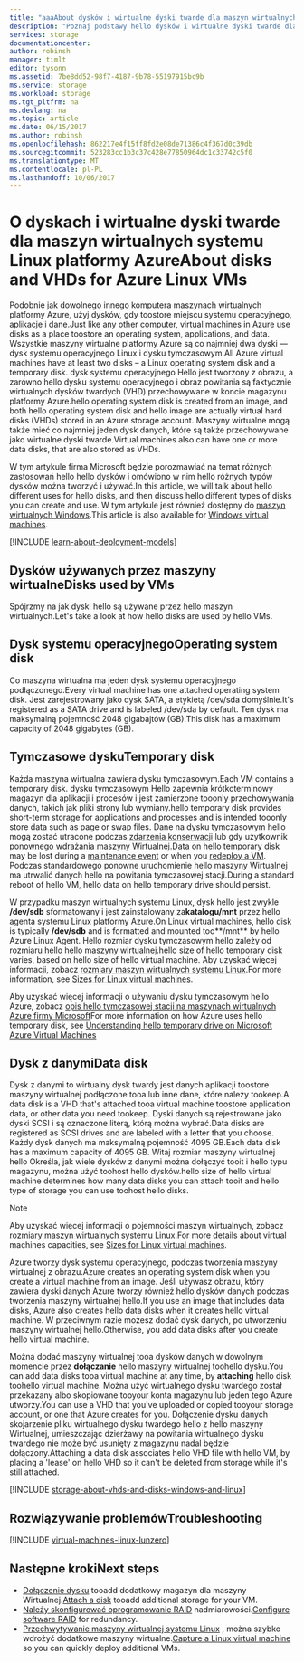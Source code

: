 ```yaml
---
title: "aaaAbout dysków i wirtualne dyski twarde dla maszyn wirtualnych systemu Linux, Microsoft Azure | Dokumentacja firmy Microsoft"
description: "Poznaj podstawy hello dysków i wirtualne dyski twarde dla maszyn wirtualnych systemu Linux na platformie Azure."
services: storage
documentationcenter: 
author: robinsh
manager: timlt
editor: tysonn
ms.assetid: 7be8dd52-98f7-4187-9b78-55197915bc9b
ms.service: storage
ms.workload: storage
ms.tgt_pltfrm: na
ms.devlang: na
ms.topic: article
ms.date: 06/15/2017
ms.author: robinsh
ms.openlocfilehash: 862217e4f15ff8fd2e08de71386c4f367d0c39db
ms.sourcegitcommit: 523283cc1b3c37c428e77850964dc1c33742c5f0
ms.translationtype: MT
ms.contentlocale: pl-PL
ms.lasthandoff: 10/06/2017
---
```

# <a name="about-disks-and-vhds-for-azure-linux-vms"></a><span data-ttu-id="eef55-103">O dyskach i wirtualne dyski twarde dla maszyn wirtualnych systemu Linux platformy Azure</span><span class="sxs-lookup"><span data-stu-id="eef55-103">About disks and VHDs for Azure Linux VMs</span></span>
<span data-ttu-id="eef55-104">Podobnie jak dowolnego innego komputera maszynach wirtualnych platformy Azure, użyj dysków, gdy toostore miejscu systemu operacyjnego, aplikacje i dane.</span><span class="sxs-lookup"><span data-stu-id="eef55-104">Just like any other computer, virtual machines in Azure use disks as a place toostore an operating system, applications, and data.</span></span> <span data-ttu-id="eef55-105">Wszystkie maszyny wirtualne platformy Azure są co najmniej dwa dyski — dysk systemu operacyjnego Linux i dysku tymczasowym.</span><span class="sxs-lookup"><span data-stu-id="eef55-105">All Azure virtual machines have at least two disks – a Linux operating system disk and a temporary disk.</span></span> <span data-ttu-id="eef55-106">dysk systemu operacyjnego Hello jest tworzony z obrazu, a zarówno hello dysku systemu operacyjnego i obraz powitania są faktycznie wirtualnych dysków twardych (VHD) przechowywane w koncie magazynu platformy Azure.</span><span class="sxs-lookup"><span data-stu-id="eef55-106">hello operating system disk is created from an image, and both hello operating system disk and hello image are actually virtual hard disks (VHDs) stored in an Azure storage account.</span></span> <span data-ttu-id="eef55-107">Maszyny wirtualne mogą także mieć co najmniej jeden dysk danych, które są także przechowywane jako wirtualne dyski twarde.</span><span class="sxs-lookup"><span data-stu-id="eef55-107">Virtual machines also can have one or more data disks, that are also stored as VHDs.</span></span> 

<span data-ttu-id="eef55-108">W tym artykule firma Microsoft będzie porozmawiać na temat różnych zastosowań hello hello dysków i omówiono w nim hello różnych typów dysków można tworzyć i używać.</span><span class="sxs-lookup"><span data-stu-id="eef55-108">In this article, we will talk about hello different uses for hello disks, and then discuss hello different types of disks you can create and use.</span></span> <span data-ttu-id="eef55-109">W tym artykule jest również dostępny do [maszyn wirtualnych Windows](../windows/about-disks-and-vhds.md).</span><span class="sxs-lookup"><span data-stu-id="eef55-109">This article is also available for [Windows virtual machines](../windows/about-disks-and-vhds.md).</span></span>

[!INCLUDE [learn-about-deployment-models](../../../includes/learn-about-deployment-models-both-include.md)]

## <a name="disks-used-by-vms"></a><span data-ttu-id="eef55-110">Dysków używanych przez maszyny wirtualne</span><span class="sxs-lookup"><span data-stu-id="eef55-110">Disks used by VMs</span></span>

<span data-ttu-id="eef55-111">Spójrzmy na jak dyski hello są używane przez hello maszyn wirtualnych.</span><span class="sxs-lookup"><span data-stu-id="eef55-111">Let's take a look at how hello disks are used by hello VMs.</span></span>

## <a name="operating-system-disk"></a><span data-ttu-id="eef55-112">Dysk systemu operacyjnego</span><span class="sxs-lookup"><span data-stu-id="eef55-112">Operating system disk</span></span>
<span data-ttu-id="eef55-113">Co maszyna wirtualna ma jeden dysk systemu operacyjnego podłączonego.</span><span class="sxs-lookup"><span data-stu-id="eef55-113">Every virtual machine has one attached operating system disk.</span></span> <span data-ttu-id="eef55-114">Jest zarejestrowany jako dysk SATA, a etykietą /dev/sda domyślnie.</span><span class="sxs-lookup"><span data-stu-id="eef55-114">It's registered as a SATA drive and is labeled /dev/sda by default.</span></span> <span data-ttu-id="eef55-115">Ten dysk ma maksymalną pojemność 2048 gigabajtów (GB).</span><span class="sxs-lookup"><span data-stu-id="eef55-115">This disk has a maximum capacity of 2048 gigabytes (GB).</span></span> 

## <a name="temporary-disk"></a><span data-ttu-id="eef55-116">Tymczasowe dysku</span><span class="sxs-lookup"><span data-stu-id="eef55-116">Temporary disk</span></span>
<span data-ttu-id="eef55-117">Każda maszyna wirtualna zawiera dysku tymczasowym.</span><span class="sxs-lookup"><span data-stu-id="eef55-117">Each VM contains a temporary disk.</span></span> <span data-ttu-id="eef55-118">dysku tymczasowym Hello zapewnia krótkoterminowy magazyn dla aplikacji i procesów i jest zamierzone tooonly przechowywania danych, takich jak pliki strony lub wymiany.</span><span class="sxs-lookup"><span data-stu-id="eef55-118">hello temporary disk provides short-term storage for applications and processes and is intended tooonly store data such as page or swap files.</span></span> <span data-ttu-id="eef55-119">Dane na dysku tymczasowym hello mogą zostać utracone podczas [zdarzenia konserwacji](../windows/manage-availability.md?toc=%2fazure%2fvirtual-machines%2fwindows%2ftoc.json#understand-vm-reboots---maintenance-vs-downtime) lub gdy użytkownik [ponownego wdrażania maszyny Wirtualnej](../windows/redeploy-to-new-node.md?toc=%2fazure%2fvirtual-machines%2flinux%2ftoc.json).</span><span class="sxs-lookup"><span data-stu-id="eef55-119">Data on hello temporary disk may be lost during a [maintenance event](../windows/manage-availability.md?toc=%2fazure%2fvirtual-machines%2fwindows%2ftoc.json#understand-vm-reboots---maintenance-vs-downtime) or when you [redeploy a VM](../windows/redeploy-to-new-node.md?toc=%2fazure%2fvirtual-machines%2flinux%2ftoc.json).</span></span> <span data-ttu-id="eef55-120">Podczas standardowego ponowne uruchomienie hello maszyny Wirtualnej ma utrwalić danych hello na powitania tymczasowej stacji.</span><span class="sxs-lookup"><span data-stu-id="eef55-120">During a standard reboot of hello VM, hello data on hello temporary drive should persist.</span></span>

<span data-ttu-id="eef55-121">W przypadku maszyn wirtualnych systemu Linux, dysk hello jest zwykle **/dev/sdb** sformatowany i jest zainstalowany za**katalogu/mnt** przez hello agenta systemu Linux platformy Azure.</span><span class="sxs-lookup"><span data-stu-id="eef55-121">On Linux virtual machines, hello disk is typically **/dev/sdb** and is formatted and mounted too**/mnt** by hello Azure Linux Agent.</span></span> <span data-ttu-id="eef55-122">Hello rozmiar dysku tymczasowym hello zależy od rozmiaru hello hello maszyny wirtualnej.</span><span class="sxs-lookup"><span data-stu-id="eef55-122">hello size of hello temporary disk varies, based on hello size of hello virtual machine.</span></span> <span data-ttu-id="eef55-123">Aby uzyskać więcej informacji, zobacz [rozmiary maszyn wirtualnych systemu Linux](../windows/sizes.md).</span><span class="sxs-lookup"><span data-stu-id="eef55-123">For more information, see [Sizes for Linux virtual machines](../windows/sizes.md).</span></span>

<span data-ttu-id="eef55-124">Aby uzyskać więcej informacji o używaniu dysku tymczasowym hello Azure, zobacz [opis hello tymczasowej stacji na maszynach wirtualnych Azure firmy Microsoft](https://blogs.msdn.microsoft.com/mast/2013/12/06/understanding-the-temporary-drive-on-windows-azure-virtual-machines/)</span><span class="sxs-lookup"><span data-stu-id="eef55-124">For more information on how Azure uses hello temporary disk, see [Understanding hello temporary drive on Microsoft Azure Virtual Machines](https://blogs.msdn.microsoft.com/mast/2013/12/06/understanding-the-temporary-drive-on-windows-azure-virtual-machines/)</span></span>

## <a name="data-disk"></a><span data-ttu-id="eef55-125">Dysk z danymi</span><span class="sxs-lookup"><span data-stu-id="eef55-125">Data disk</span></span>
<span data-ttu-id="eef55-126">Dysk z danymi to wirtualny dysk twardy jest danych aplikacji toostore maszyny wirtualnej podłączone tooa lub inne dane, które należy tookeep.</span><span class="sxs-lookup"><span data-stu-id="eef55-126">A data disk is a VHD that's attached tooa virtual machine toostore application data, or other data you need tookeep.</span></span> <span data-ttu-id="eef55-127">Dyski danych są rejestrowane jako dyski SCSI i są oznaczone literą, którą można wybrać.</span><span class="sxs-lookup"><span data-stu-id="eef55-127">Data disks are registered as SCSI drives and are labeled with a letter that you choose.</span></span> <span data-ttu-id="eef55-128">Każdy dysk danych ma maksymalną pojemność 4095 GB.</span><span class="sxs-lookup"><span data-stu-id="eef55-128">Each data disk has a maximum capacity of 4095 GB.</span></span> <span data-ttu-id="eef55-129">Witaj rozmiar maszyny wirtualnej hello Określa, jak wiele dysków z danymi można dołączyć tooit i hello typu magazynu, można użyć toohost hello dysków.</span><span class="sxs-lookup"><span data-stu-id="eef55-129">hello size of hello virtual machine determines how many data disks you can attach tooit and hello type of storage you can use toohost hello disks.</span></span>

> [!NOTE]
> <span data-ttu-id="eef55-130">Aby uzyskać więcej informacji o pojemności maszyn wirtualnych, zobacz [rozmiary maszyn wirtualnych systemu Linux](../windows/sizes.md).</span><span class="sxs-lookup"><span data-stu-id="eef55-130">For more details about virtual machines capacities, see [Sizes for Linux virtual machines](../windows/sizes.md).</span></span>
> 

<span data-ttu-id="eef55-131">Azure tworzy dysk systemu operacyjnego, podczas tworzenia maszyny wirtualnej z obrazu.</span><span class="sxs-lookup"><span data-stu-id="eef55-131">Azure creates an operating system disk when you create a virtual machine from an image.</span></span> <span data-ttu-id="eef55-132">Jeśli używasz obrazu, który zawiera dyski danych Azure tworzy również hello dysków danych podczas tworzenia maszyny wirtualnej hello.</span><span class="sxs-lookup"><span data-stu-id="eef55-132">If you use an image that includes data disks, Azure also creates hello data disks when it creates hello virtual machine.</span></span> <span data-ttu-id="eef55-133">W przeciwnym razie możesz dodać dysk danych, po utworzeniu maszyny wirtualnej hello.</span><span class="sxs-lookup"><span data-stu-id="eef55-133">Otherwise, you add data disks after you create hello virtual machine.</span></span>

<span data-ttu-id="eef55-134">Można dodać maszyny wirtualnej tooa dysków danych w dowolnym momencie przez **dołączanie** hello maszyny wirtualnej toohello dysku.</span><span class="sxs-lookup"><span data-stu-id="eef55-134">You can add data disks tooa virtual machine at any time, by **attaching** hello disk toohello virtual machine.</span></span> <span data-ttu-id="eef55-135">Można użyć wirtualnego dysku twardego został przekazany albo skopiowane tooyour konta magazynu lub jeden tego Azure utworzy.</span><span class="sxs-lookup"><span data-stu-id="eef55-135">You can use a VHD that you've uploaded or copied tooyour storage account, or one that Azure creates for you.</span></span> <span data-ttu-id="eef55-136">Dołączenie dysku danych skojarzenie pliku wirtualnego dysku twardego hello z hello maszyny Wirtualnej, umieszczając dzierżawy na powitania wirtualnego dysku twardego nie może być usunięty z magazynu nadal będzie dołączony.</span><span class="sxs-lookup"><span data-stu-id="eef55-136">Attaching a data disk associates hello VHD file with hello VM, by placing a 'lease' on hello VHD so it can't be deleted from storage while it's still attached.</span></span>

[!INCLUDE [storage-about-vhds-and-disks-windows-and-linux](../../../includes/storage-about-vhds-and-disks-windows-and-linux.md)]

## <a name="troubleshooting"></a><span data-ttu-id="eef55-137">Rozwiązywanie problemów</span><span class="sxs-lookup"><span data-stu-id="eef55-137">Troubleshooting</span></span>
[!INCLUDE [virtual-machines-linux-lunzero](../../../includes/virtual-machines-linux-lunzero.md)]

## <a name="next-steps"></a><span data-ttu-id="eef55-138">Następne kroki</span><span class="sxs-lookup"><span data-stu-id="eef55-138">Next steps</span></span>
* <span data-ttu-id="eef55-139">[Dołączenie dysku](add-disk.md?toc=%2fazure%2fvirtual-machines%2flinux%2ftoc.json) tooadd dodatkowy magazyn dla maszyny Wirtualnej.</span><span class="sxs-lookup"><span data-stu-id="eef55-139">[Attach a disk](add-disk.md?toc=%2fazure%2fvirtual-machines%2flinux%2ftoc.json) tooadd additional storage for your VM.</span></span>
* <span data-ttu-id="eef55-140">[Należy skonfigurować oprogramowanie RAID](configure-raid.md?toc=%2fazure%2fvirtual-machines%2flinux%2ftoc.json) nadmiarowości.</span><span class="sxs-lookup"><span data-stu-id="eef55-140">[Configure software RAID](configure-raid.md?toc=%2fazure%2fvirtual-machines%2flinux%2ftoc.json) for redundancy.</span></span>
* <span data-ttu-id="eef55-141">[Przechwytywanie maszyny wirtualnej systemu Linux](./classic/capture-image.md?toc=%2fazure%2fvirtual-machines%2flinux%2fclassic%2ftoc.json) , można szybko wdrożyć dodatkowe maszyny wirtualne.</span><span class="sxs-lookup"><span data-stu-id="eef55-141">[Capture a Linux virtual machine](./classic/capture-image.md?toc=%2fazure%2fvirtual-machines%2flinux%2fclassic%2ftoc.json) so you can quickly deploy additional VMs.</span></span>

